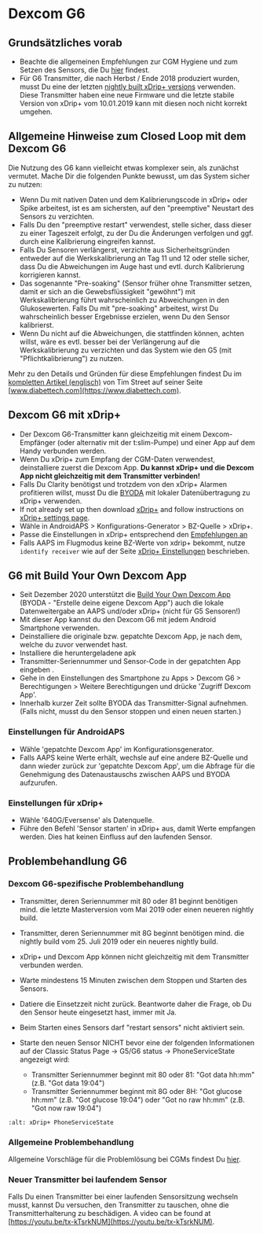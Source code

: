 # Dexcom G6

## Grundsätzliches vorab

- Beachte die allgemeinen Empfehlungen zur CGM Hygiene und zum Setzen des Sensors, die Du [hier](../Hardware/GeneralCGMRecommendation.md) findest.
- Für G6 Transmitter, die nach Herbst / Ende 2018 produziert wurden, musst Du eine der letzten [nightly built xDrip+ versions](https://github.com/NightscoutFoundation/xDrip/releases) verwenden. Diese Transmitter haben eine neue Firmware und die letzte stabile Version von xDrip+ vom 10.01.2019 kann mit diesen noch nicht korrekt umgehen.

## Allgemeine Hinweise zum Closed Loop mit dem Dexcom G6

Die Nutzung des G6 kann vielleicht etwas komplexer sein, als zunächst vermutet. Mache Dir die folgenden Punkte bewusst, um das System sicher zu nutzen:

- Wenn Du mit nativen Daten und dem Kalibrierungscode in xDrip+ oder Spike arbeitest, ist es am sichersten, auf den "preemptive" Neustart des Sensors zu verzichten.
- Falls Du den "preemptive restart" verwendest, stelle sicher, dass dieser zu einer Tageszeit erfolgt, zu der Du die Änderungen verfolgen und ggf. durch eine Kalibrierung eingreifen kannst.
- Falls Du Sensoren verlängerst, verzichte aus Sicherheitsgründen entweder auf die Werkskalibrierung an Tag 11 und 12 oder stelle sicher, dass Du die Abweichungen im Auge hast und evtl. durch Kalibrierung korrigieren kannst.
- Das sogenannte "Pre-soaking" (Sensor früher ohne Transmitter setzen, damit er sich an die Gewebsflüssigkeit "gewöhnt") mit Werkskalibrierung führt wahrscheinlich zu Abweichungen in den Glukosewerten. Falls Du mit "pre-soaking" arbeitest, wirst Du wahrscheinlich besser Ergebnisse erzielen, wenn Du den Sensor kalibrierst.
- Wenn Du nicht auf die Abweichungen, die stattfinden können, achten willst, wäre es evtl. besser bei der Verlängerung auf die Werkskalibrierung zu verzichten und das System wie den G5 (mit "Pflichtkalibrierung") zu nutzen.

Mehr zu den Details und Gründen für diese Empfehlungen findest Du im [kompletten Artikel (englisch)](https://www.diabettech.com/artificial-pancreas/diy-looping-and-cgm/) von Tim Street auf seiner Seite [www.diabettech.com](https://www.diabettech.com).

## Dexcom G6 mit xDrip+

- Der Dexcom G6-Transmitter kann gleichzeitig mit einem Dexcom-Empfänger (oder alternativ mit der t:slim-Pumpe) und einer App auf dem Handy verbunden werden.
- Wenn Du xDrip+ zum Empfang der CGM-Daten verwendest, deinstalliere zuerst die Dexcom App. **Du kannst xDrip+ und die Dexcom App nicht gleichzeitig mit dem Transmitter verbinden!**
- Falls Du Clarity benötigst und trotzdem von den xDrip+ Alarmen profitieren willst, musst Du die [BYODA](../Hardware/DexcomG6.md#g6-mit-build-your-own-dexcom-app) mit lokaler Datenübertragung zu xDrip+ verwenden.
- If not already set up then download [xDrip+](https://github.com/NightscoutFoundation/xDrip) and follow instructions on [xDrip+ settings page](../Configuration/xdrip.md).
- Wähle in AndroidAPS > Konfigurations-Generator > BZ-Quelle > xDrip+.
- Passe die Einstellungen in xDrip+ entsprechend den [Empfehlungen an](../Configuration/xdrip.md)
- Falls AAPS im Flugmodus keine BZ-Werte von xdrip+ bekommt, nutze `identify receiver` wie auf der Seite [xDrip+ Einstellungen](../Configuration/xdrip.md) beschrieben.

## G6 mit Build Your Own Dexcom App

- Seit Dezember 2020 unterstützt die [Build Your Own Dexcom App](https://docs.google.com/forms/d/e/1FAIpQLScD76G0Y-BlL4tZljaFkjlwuqhT83QlFM5v6ZEfO7gCU98iJQ/viewform?fbzx=2196386787609383750&fbclid=IwAR2aL8Cps1s6W8apUVK-gOqgGpA-McMPJj9Y8emf_P0-_gAsmJs6QwAY-o0) (BYODA - "Erstelle deine eigene Dexcom App") auch die lokale Datenweitergabe an AAPS und/oder xDrip+ (nicht für G5 Sensoren!)
- Mit dieser App kannst du den Dexcom G6 mit jedem Android Smartphone verwenden.
- Deinstalliere die originale bzw. gepatchte Dexcom App, je nach dem, welche du zuvor verwendet hast.
- Installiere die heruntergeladene apk
- Transmitter-Seriennummer und Sensor-Code in der gepatchten App eingeben .
- Gehe in den Einstellungen des Smartphone zu Apps > Dexcom G6 > Berechtigungen > Weitere Berechtigungen und drücke 'Zugriff Dexcom App'.
- Innerhalb kurzer Zeit sollte BYODA das Transmitter-Signal aufnehmen. (Falls nicht, musst du den Sensor stoppen und einen neuen starten.)

### Einstellungen für AndroidAPS

- Wähle 'gepatchte Dexcom App' im Konfigurationsgenerator.
- Falls AAPS keine Werte erhält, wechsle auf eine andere BZ-Quelle und dann wieder zurück zur 'gepatchte Dexcom App', um die Abfrage für die Genehmigung des Datenaustauschs zwischen AAPS und BYODA aufzurufen.

### Einstellungen für xDrip+

- Wähle '640G/Eversense' als Datenquelle.
- Führe den Befehl 'Sensor starten' in xDrip+ aus, damit Werte empfangen werden. Dies hat keinen Einfluss auf den laufenden Sensor.

## Problembehandlung G6

### Dexcom G6-spezifische Problembehandlung

- Transmitter, deren Seriennummer mit 80 oder 81 beginnt benötigen mind. die letzte Masterversion vom Mai 2019 oder einen neueren nightly build.

- Transmitter, deren Seriennummer mit 8G beginnt benötigen mind. die nightly build vom 25. Juli 2019 oder ein neueres nightly build.

- xDrip+ und Dexcom App können nicht gleichzeitig mit dem Transmitter verbunden werden.

- Warte mindestens 15 Minuten zwischen dem Stoppen und Starten des Sensors.

- Datiere die Einsetzzeit nicht zurück. Beantworte daher die Frage, ob Du den Sensor heute eingesetzt hast, immer mit Ja.

- Beim Starten eines Sensors darf "restart sensors" nicht aktiviert sein.

- Starte den neuen Sensor NICHT bevor eine der folgenden Informationen auf der  Classic Status Page -> G5/G6 status -> PhoneServiceState angezeigt wird:

  - Transmitter Seriennummer beginnt mit 80 oder 81: "Got data hh:mm" (z.B. "Got data 19:04")
  - Transmitter Seriennummer beginnt mit 8G oder 8H: "Got glucose hh:mm" (z.B. "Got glucose 19:04") oder "Got no raw hh:mm" (z.B.  "Got now raw 19:04")

```{image} ../images/xDrip_Dexcom_PhoneServiceState.png
:alt: xDrip+ PhoneServiceState
```

### Allgemeine Problembehandlung

Allgemeine Vorschläge für die Problemlösung bei CGMs findest Du [hier](./GeneralCGMRecommendation.html#problembehandlung).

### Neuer Transmitter bei laufendem Sensor

Falls Du einen Transmitter bei einer laufenden Sensorsitzung wechseln musst, kannst Du versuchen, den Transmitter zu tauschen, ohne die Transmitterhalterung zu beschädigen. A video can be found at [https://youtu.be/tx-kTsrkNUM](https://youtu.be/tx-kTsrkNUM).
